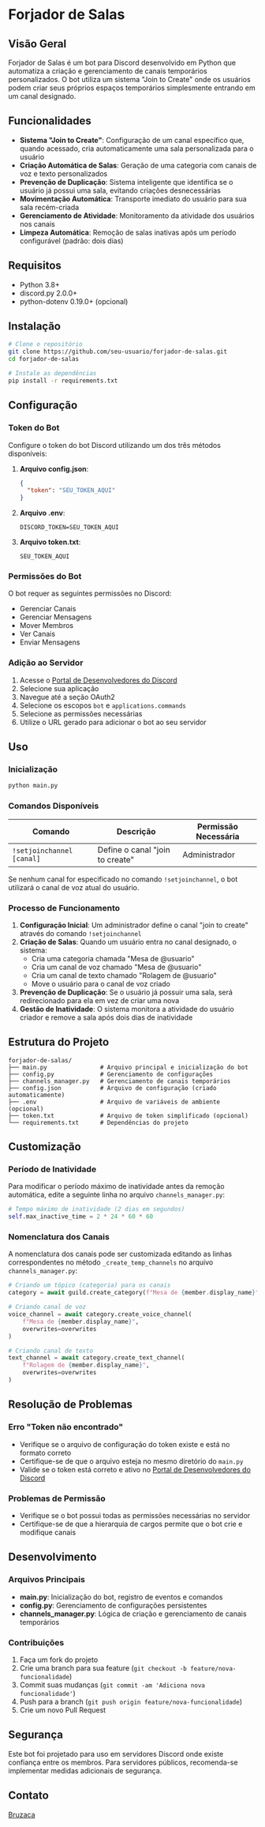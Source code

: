 # Forjador de Salas

## Visão Geral

Forjador de Salas é um bot para Discord desenvolvido em Python que automatiza a criação e gerenciamento de canais temporários personalizados. O bot utiliza um sistema "Join to Create" onde os usuários podem criar seus próprios espaços temporários simplesmente entrando em um canal designado.

## Funcionalidades

- **Sistema "Join to Create"**: Configuração de um canal específico que, quando acessado, cria automaticamente uma sala personalizada para o usuário
- **Criação Automática de Salas**: Geração de uma categoria com canais de voz e texto personalizados
- **Prevenção de Duplicação**: Sistema inteligente que identifica se o usuário já possui uma sala, evitando criações desnecessárias
- **Movimentação Automática**: Transporte imediato do usuário para sua sala recém-criada
- **Gerenciamento de Atividade**: Monitoramento da atividade dos usuários nos canais
- **Limpeza Automática**: Remoção de salas inativas após um período configurável (padrão: dois dias)

## Requisitos

- Python 3.8+
- discord.py 2.0.0+
- python-dotenv 0.19.0+ (opcional)

## Instalação

```bash
# Clone o repositório
git clone https://github.com/seu-usuario/forjador-de-salas.git
cd forjador-de-salas

# Instale as dependências
pip install -r requirements.txt
```

## Configuração

### Token do Bot

Configure o token do bot Discord utilizando um dos três métodos disponíveis:

1. **Arquivo config.json**:
   ```json
   {
     "token": "SEU_TOKEN_AQUI"
   }
   ```

2. **Arquivo .env**:
   ```
   DISCORD_TOKEN=SEU_TOKEN_AQUI
   ```

3. **Arquivo token.txt**:
   ```
   SEU_TOKEN_AQUI
   ```

### Permissões do Bot

O bot requer as seguintes permissões no Discord:
- Gerenciar Canais
- Gerenciar Mensagens
- Mover Membros
- Ver Canais
- Enviar Mensagens

### Adição ao Servidor

1. Acesse o [Portal de Desenvolvedores do Discord](https://discord.com/developers/applications)
2. Selecione sua aplicação
3. Navegue até a seção OAuth2
4. Selecione os escopos `bot` e `applications.commands`
5. Selecione as permissões necessárias
6. Utilize o URL gerado para adicionar o bot ao seu servidor

## Uso

### Inicialização

```bash
python main.py
```

### Comandos Disponíveis

| Comando | Descrição | Permissão Necessária |
|---------|-----------|----------------------|
| `!setjoinchannel [canal]` | Define o canal "join to create" | Administrador |

Se nenhum canal for especificado no comando `!setjoinchannel`, o bot utilizará o canal de voz atual do usuário.

### Processo de Funcionamento

1. **Configuração Inicial**: Um administrador define o canal "join to create" através do comando `!setjoinchannel`
2. **Criação de Salas**: Quando um usuário entra no canal designado, o sistema:
   - Cria uma categoria chamada "Mesa de @usuario"
   - Cria um canal de voz chamado "Mesa de @usuario"
   - Cria um canal de texto chamado "Rolagem de @usuario"
   - Move o usuário para o canal de voz criado
3. **Prevenção de Duplicação**: Se o usuário já possuir uma sala, será redirecionado para ela em vez de criar uma nova
4. **Gestão de Inatividade**: O sistema monitora a atividade do usuário criador e remove a sala após dois dias de inatividade

## Estrutura do Projeto

```
forjador-de-salas/
├── main.py               # Arquivo principal e inicialização do bot
├── config.py             # Gerenciamento de configurações
├── channels_manager.py   # Gerenciamento de canais temporários
├── config.json           # Arquivo de configuração (criado automaticamente)
├── .env                  # Arquivo de variáveis de ambiente (opcional)
├── token.txt             # Arquivo de token simplificado (opcional)
└── requirements.txt      # Dependências do projeto
```

## Customização

### Período de Inatividade

Para modificar o período máximo de inatividade antes da remoção automática, edite a seguinte linha no arquivo `channels_manager.py`:

```python
# Tempo máximo de inatividade (2 dias em segundos)
self.max_inactive_time = 2 * 24 * 60 * 60
```

### Nomenclatura dos Canais

A nomenclatura dos canais pode ser customizada editando as linhas correspondentes no método `_create_temp_channels` no arquivo `channels_manager.py`:

```python
# Criando um tópico (categoria) para os canais
category = await guild.create_category(f"Mesa de {member.display_name}")

# Criando canal de voz
voice_channel = await category.create_voice_channel(
    f"Mesa de {member.display_name}",
    overwrites=overwrites
)

# Criando canal de texto
text_channel = await category.create_text_channel(
    f"Rolagem de {member.display_name}",
    overwrites=overwrites
)
```

## Resolução de Problemas

### Erro "Token não encontrado"

- Verifique se o arquivo de configuração do token existe e está no formato correto
- Certifique-se de que o arquivo esteja no mesmo diretório do `main.py`
- Valide se o token está correto e ativo no [Portal de Desenvolvedores do Discord](https://discord.com/developers/applications)

### Problemas de Permissão

- Verifique se o bot possui todas as permissões necessárias no servidor
- Certifique-se de que a hierarquia de cargos permite que o bot crie e modifique canais

## Desenvolvimento

### Arquivos Principais

- **main.py**: Inicialização do bot, registro de eventos e comandos
- **config.py**: Gerenciamento de configurações persistentes
- **channels_manager.py**: Lógica de criação e gerenciamento de canais temporários

### Contribuições

1. Faça um fork do projeto
2. Crie uma branch para sua feature (`git checkout -b feature/nova-funcionalidade`)
3. Commit suas mudanças (`git commit -am 'Adiciona nova funcionalidade'`)
4. Push para a branch (`git push origin feature/nova-funcionalidade`)
5. Crie um novo Pull Request

## Segurança

Este bot foi projetado para uso em servidores Discord onde existe confiança entre os membros. Para servidores públicos, recomenda-se implementar medidas adicionais de segurança.

## Contato

[Bruzaca](mailto:bruzacap@gmail.com)
